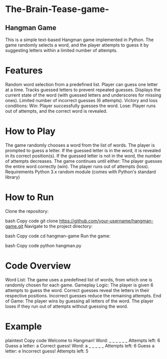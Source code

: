 # The-Brain-Tease-game-

## Hangman Game

This is a simple text-based Hangman game implemented in Python. The game randomly selects a word, and the player attempts to guess it by suggesting letters within a limited number of attempts.

# Features

Random word selection from a predefined list.
Player can guess one letter at a time.
Tracks guessed letters to prevent repeated guesses.
Displays the current state of the word (with guessed letters and underscores for missing ones).
Limited number of incorrect guesses (6 attempts).
Victory and loss conditions:
Win: Player successfully guesses the word.
Lose: Player runs out of attempts, and the correct word is revealed.


# How to Play
The game randomly chooses a word from the list of words.
The player is prompted to guess a letter.
If the guessed letter is in the word, it is revealed in its correct position(s).
If the guessed letter is not in the word, the number of attempts decreases.
The game continues until either:
The player guesses the entire word correctly (win).
The player runs out of attempts (loss).
Requirements
Python 3.x
random module (comes with Python's standard library)


# How to Run

Clone the repository:

bash
Copy code
git clone https://github.com/your-username/hangman-game.git
Navigate to the project directory:

bash
Copy code
cd hangman-game
Run the game:

bash
Copy code
python hangman.py


# Code Overview

Word List: The game uses a predefined list of words, from which one is randomly chosen for each game.
Gameplay Logic:
The player is given 6 attempts to guess the word.
Correct guesses reveal the letters in their respective positions.
Incorrect guesses reduce the remaining attempts.
End of Game:
The player wins by guessing all letters of the word.
The player loses if they run out of attempts without guessing the word.


# Example

plaintext
Copy code
Welcome to Hangman!
Word: _ _ _ _ _ _
Attempts left: 6
Guess a letter: a
Correct guess!
Word: a _ _ _ _ _
Attempts left: 6
Guess a letter: e
Incorrect guess!
Attempts left: 5
